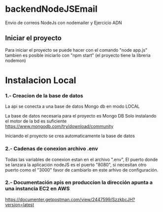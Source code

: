 # backendNodeJSEmail
Envio de correos NodeJs con nodemailer y Ejercicio ADN

## Iniciar el proyecto
Para iniciar el proyecto se puede hacer con el comando 
"node app.js" tambien es posible iniciarlo con 
"npm start" (el proyecto tiene la libreria nodemon)


# Instalacion Local

### 1.- Creacion de la base de datos
La api se conecta a una base de datos Mongo db en modo LOCAL

La base de datos necesaria para el proyecto es Mongo DB 
Solo instalando el motor de la bd es suficiente 
https://www.mongodb.com/try/download/community

Iniciando el proyecto se crea automaticamente la base de datos

### 2.- Cadenas de conexion archivo .env
Todas las variables de conexion estan en el archivo ".env",
El puerto donde se lanzara la aplicación nodeJS es el puerto "8080", 
si necesitan otro puerto como el "3000" favor de cambiarlo en este arhivo
de configuración. 

### 2.- Documentación apis en produccion la dirección apunta a una instancia EC2 en AWS
https://documenter.getpostman.com/view/2447599/SzzkbcJH?version=latest
